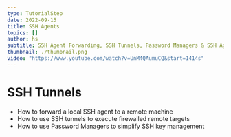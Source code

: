 ```yaml
---
type: TutorialStep
date: 2022-09-15
title: SSH Agents
topics: []
author: hs
subtitle: SSH Agent Forwarding, SSH Tunnels, Password Managers & SSH Agents
thumbnail: ./thumbnail.png
video: "https://www.youtube.com/watch?v=UnM4QAumuCQ&start=1414s"
---
```


# SSH Tunnels

- How to forward a local SSH agent to a remote machine
- How to use SSH tunnels to execute firewalled remote targets
- How to use Password Managers to simplify SSH key management
